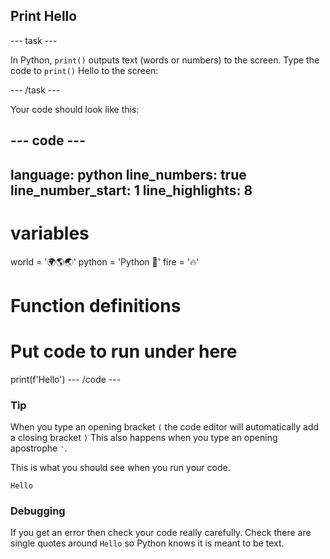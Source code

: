 <h2 class="c-project-heading--task">Print Hello</h2>

--- task ---

In Python, `print()` outputs text (words or numbers) to the screen.
Type the code to `print()` Hello to the screen:

--- /task ---

Your code should look like this:

--- code ---
---
language: python
line_numbers: true
line_number_start: 1
line_highlights: 8
---
# variables
world = '🌍🌎🌏'
python = 'Python 🐍'
fire = '🔥'

# Function definitions        
  
# Put code to run under here
print(f'Hello')
--- /code ---

<div class="c-project-callout c-project-callout--tip">

### Tip

When you type an opening bracket `(` the code editor will automatically add a closing bracket `)` 
This also happens when you type an opening apostrophe `'`.

</div>

This is what you should see when you run your code.

<div class="c-project-output">

```
Hello
```

</div>

<div class="c-project-callout c-project-callout--debug">

### Debugging

If you get an error then check your code really carefully. Check there are single quotes around `Hello` so Python knows it is meant to be text.

</div>
